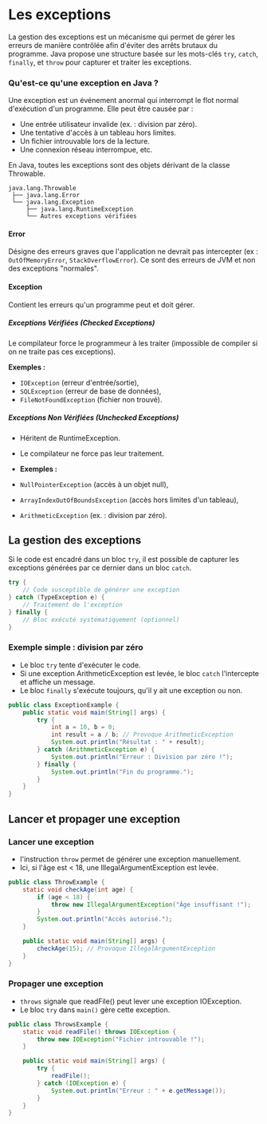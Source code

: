 # Les exceptions

La gestion des exceptions est un mécanisme qui permet de gérer les erreurs de manière contrôlée afin d'éviter des arrêts brutaux du programme. Java propose une structure basée sur les mots-clés `try`, `catch`, `finally`, et `throw` pour capturer et traiter les exceptions.

### Qu'est-ce qu'une exception en Java ?

Une exception est un événement anormal qui interrompt le flot normal d'exécution d'un programme. Elle peut être causée par :

- Une entrée utilisateur invalide (ex. : division par zéro).
- Une tentative d'accès à un tableau hors limites.
- Un fichier introuvable lors de la lecture.
- Une connexion réseau interrompue, etc.

En Java, toutes les exceptions sont des objets dérivant de la classe Throwable.

```
java.lang.Throwable
 ├── java.lang.Error
 └── java.lang.Exception
     ├── java.lang.RuntimeException
     └── Autres exceptions vérifiées

```

#### Error
Désigne des erreurs graves que l'application ne devrait pas intercepter (ex : `OutOfMemoryError`, `StackOverflowError`).
Ce sont des erreurs de JVM et non des exceptions "normales".

#### Exception
Contient les erreurs qu'un programme peut et doit gérer.

##### Exceptions Vérifiées (Checked Exceptions)

Le compilateur force le programmeur à les traiter (impossible de compiler si on ne traite pas ces exceptions).

**Exemples :**
- `IOException` (erreur d'entrée/sortie),
- `SQLException` (erreur de base de données),
- `FileNotFoundException` (fichier non trouvé).

##### Exceptions Non Vérifiées (Unchecked Exceptions)

- Héritent de RuntimeException.
- Le compilateur ne force pas leur traitement.

- **Exemples :**
- `NullPointerException` (accès à un objet null),
- `ArrayIndexOutOfBoundsException` (accès hors limites d'un tableau),
- `ArithmeticException` (ex. : division par zéro).

## La gestion des exceptions

Si le code est encadré dans un bloc `try`, il est possible de capturer les exceptions générées par ce dernier dans un bloc `catch`.

```Java
try {
    // Code susceptible de générer une exception
} catch (TypeException e) {
    // Traitement de l'exception
} finally {
    // Bloc exécuté systématiquement (optionnel)
}
```

### Exemple simple : division par zéro

- Le bloc `try` tente d'exécuter le code.
- Si une exception ArithmeticException est levée, le bloc `catch` l'intercepte et affiche un message.
- Le bloc `finally` s'exécute toujours, qu'il y ait une exception ou non.

```java
public class ExceptionExample {
    public static void main(String[] args) {
        try {
            int a = 10, b = 0;
            int result = a / b; // Provoque ArithmeticException
            System.out.println("Résultat : " + result);
        } catch (ArithmeticException e) {
            System.out.println("Erreur : Division par zéro !");
        } finally {
            System.out.println("Fin du programme.");
        }
    }
}
```

## Lancer et propager une exception

### Lancer une exception

- l'instruction `throw` permet de générer une exception manuellement.
- Ici, si l'âge est < 18, une IllegalArgumentException est levée.

```java
public class ThrowExample {
    static void checkAge(int age) {
        if (age < 18) {
            throw new IllegalArgumentException("Âge insuffisant !");
        }
        System.out.println("Accès autorisé.");
    }

    public static void main(String[] args) {
        checkAge(15); // Provoque IllegalArgumentException
    }
}
```

### Propager une exception

- `throws` signale que readFile() peut lever une exception IOException.
- Le bloc `try` dans `main()` gère cette exception.

```java
public class ThrowsExample {
    static void readFile() throws IOException {
        throw new IOException("Fichier introuvable !");
    }

    public static void main(String[] args) {
        try {
            readFile();
        } catch (IOException e) {
            System.out.println("Erreur : " + e.getMessage());
        }
    }
}
```
